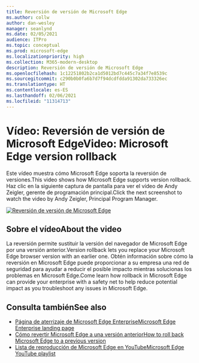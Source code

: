 ```yaml
---
title: Reversión de versión de Microsoft Edge
ms.author: collw
author: dan-wesley
manager: seanlynd
ms.date: 02/05/2021
audience: ITPro
ms.topic: conceptual
ms.prod: microsoft-edge
ms.localizationpriority: high
ms.collection: M365-modern-desktop
description: Reversión de versión de Microsoft Edge
ms.openlocfilehash: 1c12251802b2ca1d5012bd7c445c7a34f7e8539c
ms.sourcegitcommit: c290b0b0fa6b7d7f94dcdfdda91302da733326ec
ms.translationtype: HT
ms.contentlocale: es-ES
ms.lasthandoff: 02/06/2021
ms.locfileid: "11314713"
---
```

# <span data-ttu-id="f6365-103">Vídeo: Reversión de versión de Microsoft Edge</span><span class="sxs-lookup"><span data-stu-id="f6365-103">Video: Microsoft Edge version rollback</span></span>

<span data-ttu-id="f6365-104">Este vídeo muestra cómo Microsoft Edge soporta la reversión de versiones.</span><span class="sxs-lookup"><span data-stu-id="f6365-104">This video shows how Microsoft Edge supports version rollback.</span></span> <span data-ttu-id="f6365-105">Haz clic en la siguiente captura de pantalla para ver el vídeo de Andy Zeigler, gerente de programación principal.</span><span class="sxs-lookup"><span data-stu-id="f6365-105">Click the next screenshot to watch the video by Andy Zeigler, Principal Program Manager.</span></span>

[![Reversión de versión de Microsoft Edge](media/microsoft-edge-video-version-rollback/0.png)](http://www.youtube.com/watch?v=pXhXHvKUa_c "Microsoft Edge version rollback")

## <span data-ttu-id="f6365-107">Sobre el vídeo</span><span class="sxs-lookup"><span data-stu-id="f6365-107">About the video</span></span>

<span data-ttu-id="f6365-108">La reversión permite sustituir la versión del navegador de Microsoft Edge por una versión anterior.</span><span class="sxs-lookup"><span data-stu-id="f6365-108">Version rollback lets you replace your Microsoft Edge browser version with an earlier one.</span></span> <span data-ttu-id="f6365-109">Obtén información sobre cómo la reversión en Microsoft Edge puede proporcionar a su empresa una red de seguridad para ayudar a reducir el posible impacto mientras solucionas los problemas en Microsoft Edge.</span><span class="sxs-lookup"><span data-stu-id="f6365-109">Come learn how rollback in Microsoft Edge can provide your enterprise with a safety net to help reduce potential impact as you troubleshoot any issues in Microsoft Edge.</span></span>

## <span data-ttu-id="f6365-110">Consulta también</span><span class="sxs-lookup"><span data-stu-id="f6365-110">See also</span></span>

- [<span data-ttu-id="f6365-111">Página de aterrizaje de Microsoft Edge Enterprise</span><span class="sxs-lookup"><span data-stu-id="f6365-111">Microsoft Edge Enterprise landing page</span></span>](https://aka.ms/EdgeEnterprise)
- [<span data-ttu-id="f6365-112">Cómo revertir Microsoft Edge a una versión anterior</span><span class="sxs-lookup"><span data-stu-id="f6365-112">How to roll back Microsoft Edge to a previous version</span></span>](edge-learnmore-rollback.md)
- [<span data-ttu-id="f6365-113">Lista de reproducción de Microsoft Edge en YouTube</span><span class="sxs-lookup"><span data-stu-id="f6365-113">Microsoft Edge YouTube playlist</span></span>](https://www.youtube.com/playlist?list=PLXtHYVsvn_b-uXh1tMeYpT-0iD8tD3tFy)
